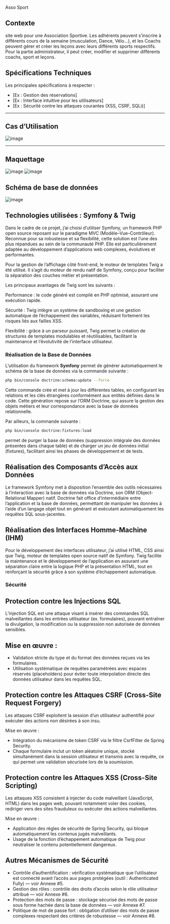 Asso Sport

## Contexte
site web pour
une Association Sportive. Les adhérents peuvent s’inscrire à différents cours de la semaine
(musculation, Dance, Vélo…), et les Coachs peuvent gérer et créer les leçons avec leurs
différents sports respectifs.
Pour la partie administrateur, il peut créer, modifier et supprimer différents coachs, sport et
leçons.

## Spécifications Techniques
Les principales spécifications à respecter :
- [Ex : Gestion des réservations]
- [Ex : Interface intuitive pour les utilisateurs]
- [Ex : Sécurité contre les attaques courantes (XSS, CSRF, SQLi)]

---

## Cas d’Utilisation
![image](https://github.com/user-attachments/assets/013368c1-1d5b-4027-b027-77102464c317)

---

## Maquettage
![image](https://github.com/user-attachments/assets/cba204ba-3f3e-4bf3-9fa1-f018ad038501)
![image](https://github.com/user-attachments/assets/8d7d4a3e-17a2-4a7c-b21a-f0d318f890b6)


## Schéma de base de données

![image](https://github.com/user-attachments/assets/2eab8b5f-dd76-43a3-9310-cd2f845ed256)


## Technologies utilisées : Symfony & Twig

Dans le cadre de ce projet, j’ai choisi d’utiliser Symfony, un framework PHP open source reposant sur le paradigme MVC (Modèle–Vue–Contrôleur). Reconnue pour sa robustesse et sa flexibilité, cette solution est l’une des plus répandues au sein de la communauté PHP. Elle est particulièrement adaptée au développement d’applications web complexes, évolutives et performantes.

Pour la gestion de l’affichage côté front-end, le moteur de templates Twig a été utilisé. Il s’agit du moteur de rendu natif de Symfony, conçu pour faciliter la séparation des couches métier et présentation.

Les principaux avantages de Twig sont les suivants :

Performance : le code généré est compilé en PHP optimisé, assurant une exécution rapide.

Sécurité : Twig intègre un système de sandboxing et une gestion automatique de l’échappement des variables, réduisant fortement les risques liés aux failles XSS.

Flexibilité : grâce à un parseur puissant, Twig permet la création de structures de templates modulables et réutilisables, facilitant la maintenance et l’évolutivité de l’interface utilisateur.

### Réalisation de la Base de Données

L’utilisation du framework **Symfony** permet de générer automatiquement le schéma de la base de données via la commande suivante :
```bash
php bin/console doctrine:schema:update --force
```
Cette commande crée et met à jour les différentes tables, en configurant les relations et les clés étrangères conformément aux entités définies dans le code. Cette génération repose sur l’ORM Doctrine, qui assure la gestion des objets métiers et leur correspondance avec la base de données relationnelle.

Par ailleurs, la commande suivante :
```bash
php bin/console doctrine:fixtures:load
```
permet de purger la base de données (suppression intégrale des données présentes dans chaque table) et de charger un jeu de données initial (fixtures), facilitant ainsi les phases de développement et de tests.


## Réalisation des Composants d’Accès aux Données
Le framework Symfony met à disposition l’ensemble des outils nécessaires à l’interaction avec la base de données via Doctrine, son ORM (Object-Relational Mapper) natif.
Doctrine fait office d’intermédiaire entre l’application et la base de données, permettant de manipuler les données à l’aide d’un langage objet tout en générant et exécutant automatiquement les requêtes SQL sous-jacentes.

## Réalisation des Interfaces Homme-Machine (IHM)
Pour le développement des interfaces utilisateur, j’ai utilisé HTML, CSS ainsi que Twig, moteur de templates open source natif de Symfony.
Twig facilite la maintenance et le développement de l’application en assurant une séparation claire entre la logique PHP et la présentation HTML, tout en renforçant la sécurité grâce à son système d’échappement automatique.


### Sécurité

## Protection contre les Injections SQL
L’injection SQL est une attaque visant à insérer des commandes SQL malveillantes dans les entrées utilisateur (ex. formulaires), pouvant entraîner la divulgation, la modification ou la suppression non autorisée de données sensibles.

## Mise en œuvre :
- Validation stricte du type et du format des données reçues via les formulaires.
- Utilisation systématique de requêtes paramétrées avec espaces réservés (placeholders) pour éviter toute interpolation directe des données utilisateur dans les requêtes SQL.

  

## Protection contre les Attaques CSRF (Cross-Site Request Forgery)
Les attaques CSRF exploitent la session d’un utilisateur authentifié pour exécuter des actions non désirées à son insu.

Mise en œuvre :
- Intégration du mécanisme de token CSRF via le filtre CsrfFilter de Spring Security.
- Chaque formulaire inclut un token aléatoire unique, stocké simultanément dans la session utilisateur et transmis avec la requête, ce qui permet une validation sécurisée lors de la soumission.

## Protection contre les Attaques XSS (Cross-Site Scripting)
Les attaques XSS consistent à injecter du code malveillant (JavaScript, HTML) dans les pages web, pouvant notamment voler des cookies, rediriger vers des sites frauduleux ou exécuter des actions malveillantes.

Mise en œuvre :
- Application des règles de sécurité de Spring Security, qui bloque automatiquement les contenus jugés malveillants.
- Usage de la fonction d’échappement automatique de Twig pour neutraliser le contenu potentiellement dangereux.

## Autres Mécanismes de Sécurité
- Contrôle d’authentification : vérification systématique que l’utilisateur est connecté avant l’accès aux pages protégées (outil : Authenticated Fully) — voir Annexe #5.
- Gestion des rôles : contrôle des droits d’accès selon le rôle utilisateur attribué — voir Annexe #6.
- Protection des mots de passe : stockage sécurisé des mots de passe sous forme hachée dans la base de données — voir Annexe #7.
- Politique de mot de passe fort : obligation d’utiliser des mots de passe complexes respectant des critères de robustesse — voir Annexe #8.




